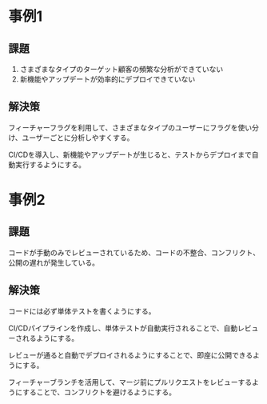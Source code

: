 # 事例1

## 課題
1. さまざまなタイプのターゲット顧客の頻繁な分析ができていない
2. 新機能やアップデートが効率的にデプロイできていない

## 解決策
フィーチャーフラグを利用して、さまざまなタイプのユーザーにフラグを使い分け、ユーザーごとに分析しやすくする。

CI/CDを導入し、新機能やアップデートが生じると、テストからデプロイまで自動実行するようにする。

# 事例2

## 課題
コードが手動のみでレビューされているため、コードの不整合、コンフリクト、公開の遅れが発生している。

## 解決策
コードには必ず単体テストを書くようにする。

CI/CDパイプラインを作成し、単体テストが自動実行されることで、自動レビューされるようにする。

レビューが通ると自動でデプロイされるようにすることで、即座に公開できるようにする。

フィーチャーブランチを活用して、マージ前にプルリクエストをレビューするようにすることで、コンフリクトを避けるようにする。

